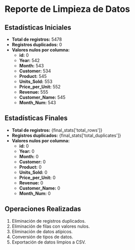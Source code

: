 
# Reporte de Limpieza de Datos

## Estadísticas Iniciales
- **Total de registros:** 5478
- **Registros duplicados:** 0
- **Valores nulos por columna:**
  - **id:** 0
  - **Year:** 542
  - **Month:** 543
  - **Customer:** 534
  - **Product:** 545
  - **Units_Sold:** 553
  - **Price_per_Unit:** 552
  - **Revenue:** 555
  - **Customer_Name:** 545
  - **Month_Num:** 543

## Estadísticas Finales
- **Total de registros:** {final_stats['total_rows']}
- **Registros duplicados:** {final_stats['total_duplicates']}
- **Valores nulos por columna:**
  - **id:** 0
  - **Year:** 0
  - **Month:** 0
  - **Customer:** 0
  - **Product:** 0
  - **Units_Sold:** 0
  - **Price_per_Unit:** 0
  - **Revenue:** 0
  - **Customer_Name:** 0
  - **Month_Num:** 0

## Operaciones Realizadas
1. Eliminación de registros duplicados.
2. Eliminación de filas con valores nulos.
3. Eliminación de datos atípicos.
4. Conversión de tipos de datos.
5. Exportación de datos limpios a CSV.
